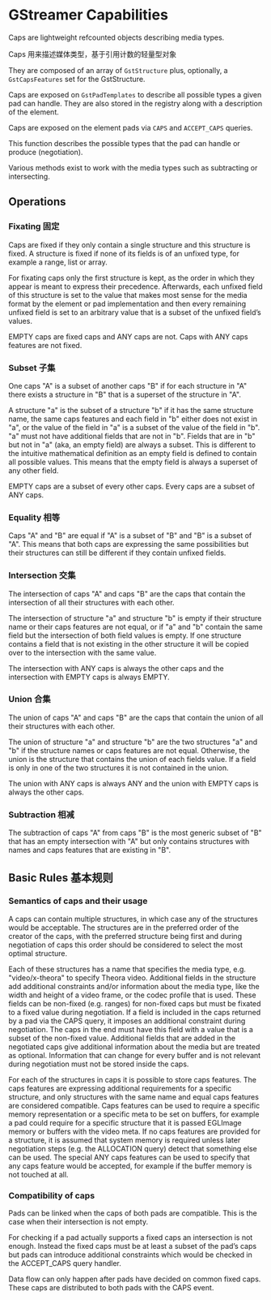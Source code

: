 # GStreamer Capabilities

Caps are lightweight refcounted objects describing media types. 

Caps 用来描述媒体类型，基于引用计数的轻量型对象

They are composed of an array of `GstStructure` plus, optionally, a `GstCapsFeatures` set for the GstStructure.

Caps are exposed on `GstPadTemplates` to describe all possible types a given pad can handle. They are also stored in the registry along with a description of the element.

Caps are exposed on the element pads via `CAPS` and `ACCEPT_CAPS` queries.

This function describes the possible types that the pad can handle or produce (negotiation).

Various methods exist to work with the media types such as subtracting or intersecting.

## Operations
### Fixating 固定
Caps are fixed if they only contain a single structure and this structure is fixed. A structure is fixed if none of its fields is of an unfixed type, for example a range, list or array.

For fixating caps only the first structure is kept, as the order in which they appear is meant to express their precedence. Afterwards, each unfixed field of this structure is set to the value that makes most sense for the media format by the element or pad implementation and then every remaining unfixed field is set to an arbitrary value that is a subset of the unfixed field’s values.

EMPTY caps are fixed caps and ANY caps are not. Caps with ANY caps features are not fixed.

### Subset 子集

One caps "A" is a subset of another caps "B" if for each structure in "A" there exists a structure in "B" that is a superset of the structure in "A".

A structure "a" is the subset of a structure "b" if it has the same structure name, the same caps features and each field in "b" either does not exist in "a", or the value of the field in "a" is a subset of the value of the field in "b". "a" must not have additional fields that are not in "b". Fields that are in "b" but not in "a" (aka, an empty field) are always a subset. This is different to the intuitive mathematical definition as an empty field is defined to contain all possible values. This means that the empty field is always a superset of any other field.

EMPTY caps are a subset of every other caps. Every caps are a subset of ANY caps.

### Equality 相等

Caps "A" and "B" are equal if "A" is a subset of "B" and "B" is a subset of "A". This means that both caps are expressing the same possibilities but their structures can still be different if they contain unfixed fields.

### Intersection 交集

The intersection of caps "A" and caps "B" are the caps that contain the intersection of all their structures with each other.

The intersection of structure "a" and structure "b" is empty if their structure name or their caps features are not equal, or if "a" and "b" contain the same field but the intersection of both field values is empty. If one structure contains a field that is not existing in the other structure it will be copied over to the intersection with the same value.

The intersection with ANY caps is always the other caps and the intersection with EMPTY caps is always EMPTY.

### Union 合集
The union of caps "A" and caps "B" are the caps that contain the union of all their structures with each other.

The union of structure "a" and structure "b" are the two structures "a" and "b" if the structure names or caps features are not equal. Otherwise, the union is the structure that contains the union of each fields value. If a field is only in one of the two structures it is not contained in the union.

The union with ANY caps is always ANY and the union with EMPTY caps is always the other caps.

### Subtraction 相减
The subtraction of caps "A" from caps "B" is the most generic subset of "B" that has an empty intersection with "A" but only contains structures with names and caps features that are existing in "B".


## Basic Rules 基本规则
### Semantics of caps and their usage

A caps can contain multiple structures, in which case any of the structures would be acceptable. The structures are in the preferred order of the creator of the caps, with the preferred structure being first and during negotiation of caps this order should be considered to select the most optimal structure.

Each of these structures has a name that specifies the media type, e.g. "video/x-theora" to specify Theora video. Additional fields in the structure add additional constraints and/or information about the media type, like the width and height of a video frame, or the codec profile that is used. These fields can be non-fixed (e.g. ranges) for non-fixed caps but must be fixated to a fixed value during negotiation. If a field is included in the caps returned by a pad via the CAPS query, it imposes an additional constraint during negotiation. The caps in the end must have this field with a value that is a subset of the non-fixed value. Additional fields that are added in the negotiated caps give additional information about the media but are treated as optional. Information that can change for every buffer and is not relevant during negotiation must not be stored inside the caps.

For each of the structures in caps it is possible to store caps features. The caps features are expressing additional requirements for a specific structure, and only structures with the same name and equal caps features are considered compatible. Caps features can be used to require a specific memory representation or a specific meta to be set on buffers, for example a pad could require for a specific structure that it is passed EGLImage memory or buffers with the video meta. If no caps features are provided for a structure, it is assumed that system memory is required unless later negotiation steps (e.g. the ALLOCATION query) detect that something else can be used. The special ANY caps features can be used to specify that any caps feature would be accepted, for example if the buffer memory is not touched at all.

### Compatibility of caps
Pads can be linked when the caps of both pads are compatible. This is the case when their intersection is not empty.

For checking if a pad actually supports a fixed caps an intersection is not enough. Instead the fixed caps must be at least a subset of the pad’s caps but pads can introduce additional constraints which would be checked in the ACCEPT_CAPS query handler.

Data flow can only happen after pads have decided on common fixed caps. These caps are distributed to both pads with the CAPS event.